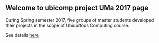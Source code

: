 ## Welcome to ubicomp project UMa 2017 page

During Spring semester 2017, five groups of master students developed their projects in the scope of Ubiquitous Computing course.

See details [here](https://kbsplit.github.io/ubicompUMa2017/)
